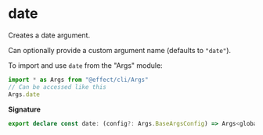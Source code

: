 # date

Creates a date argument.

Can optionally provide a custom argument name (defaults to `"date"`).

To import and use `date` from the "Args" module:

```ts
import * as Args from "@effect/cli/Args"
// Can be accessed like this
Args.date
```

**Signature**

```ts
export declare const date: (config?: Args.BaseArgsConfig) => Args<globalThis.Date>
```
